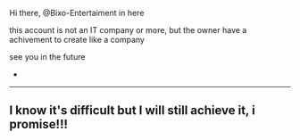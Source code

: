 
Hi there, @Bixo-Entertaiment in here

this account is not an IT company or more, but the owner have a achivement to create like a company

see you in the future

-

---
I know it's difficult but I will still achieve it, i promise!!!
---

<!---
A
--->
